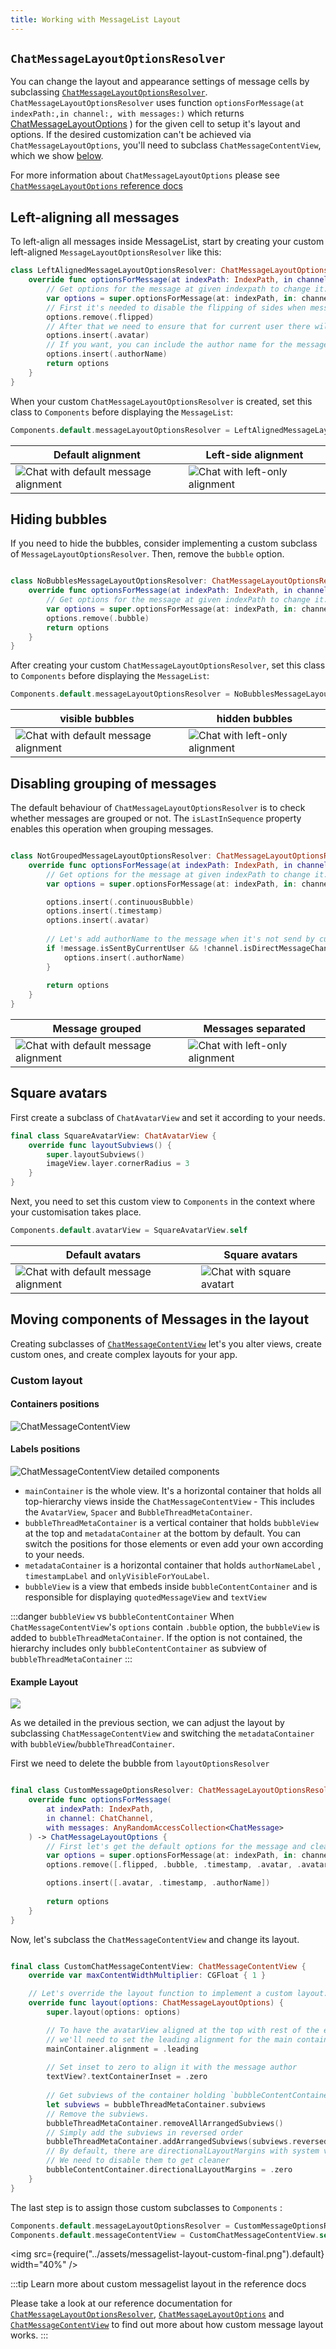 ```yaml
---
title: Working with MessageList Layout
---
```


## `ChatMessageLayoutOptionsResolver`

You can change the layout and appearance settings of message cells by subclassing [`ChatMessageLayoutOptionsResolver`](../reference-docs/sources/stream-chat-ui/chat-message-list/chat-message/chat-message-layout-options-resolver.md). 
`ChatMessageLayoutOptionsResolver` uses function `optionsForMessage(at indexPath:,in channel:, with messages:)` which returns [ChatMessageLayoutOptions](../reference-docs/sources/stream-chat-ui/chat-message-list/chat-message/chat-message-layout-options.md) ) for the given cell to setup it's layout and options.
If the desired customization can't be achieved via `ChatMessageLayoutOptions`, you'll need to subclass `ChatMessageContentView`, which we show [below](#moving-components-of-messages-in-the-layout).

For more information about `ChatMessageLayoutOptions` please see  [`ChatMessageLayoutOptions` reference docs](../reference-docs/sources/stream-chat-ui/chat-message-list/chat-message/chat-message-layout-options.md) 

## Left-aligning all messages
 To left-align all messages inside MessageList, start by creating your custom left-aligned `MessageLayoutOptionsResolver` like this:
 
 ```swift
 class LeftAlignedMessageLayoutOptionsResolver: ChatMessageLayoutOptionsResolver {
     override func optionsForMessage(at indexPath: IndexPath, in channel: _ChatChannel<NoExtraData>, with messages: AnyRandomAccessCollection<_ChatMessage<NoExtraData>>) -> ChatMessageLayoutOptions {
         // Get options for the message at given indexpath to change it. 
         var options = super.optionsForMessage(at: indexPath, in: channel, with: messages)
         // First it's needed to disable the flipping of sides when messages is sent from current user
         options.remove(.flipped)
         // After that we need to ensure that for current user there will be avatar included in the message.
         options.insert(.avatar)
         // If you want, you can include the author name for the message as well.
         options.insert(.authorName)
         return options
     }
 }
 ```
 
 When your custom `ChatMessageLayoutOptionsResolver` is created, set this class to `Components` before displaying the `MessageList`:
 
 ```swift
 Components.default.messageLayoutOptionsResolver = LeftAlignedMessageLayoutOptionsResolver()
 ```
  
  | Default alignment | Left-side alignment |
  | ------------- | ------------- |
  | ![Chat with default message alignment](../assets/message-layout-default.png)  | ![Chat with left-only alignment](../assets/message-layout-left.png)  |
   
   
## Hiding bubbles

If you need to hide the bubbles, consider implementing a custom subclass of  `MessageLayoutOptionsResolver`. Then, remove the `bubble` option.

```swift

class NoBubblesMessageLayoutOptionsResolver: ChatMessageLayoutOptionsResolver {
    override func optionsForMessage(at indexPath: IndexPath, in channel: _ChatChannel<NoExtraData>, with messages: AnyRandomAccessCollection<_ChatMessage<NoExtraData>>) -> ChatMessageLayoutOptions {
        // Get options for the message at given indexPath to change it.
        var options = super.optionsForMessage(at: indexPath, in: channel, with: messages)
        options.remove(.bubble)
        return options
    }
}
``` 

After creating your custom `ChatMessageLayoutOptionsResolver`, set this class to `Components` before displaying the `MessageList`:

```swift
Components.default.messageLayoutOptionsResolver = NoBubblesMessageLayoutOptionsResolver()
```

| visible bubbles | hidden bubbles |
| ------------- | ------------- |
| ![Chat with default message alignment](../assets/message-layout-default.png)  | ![Chat with left-only alignment](../assets/message-layout-nobubbles.png)  |

## Disabling grouping of messages
The default behaviour of `ChatMessageLayoutOptionsResolver` is to check whether messages are grouped or not. 
The `isLastInSequence` property enables this operation when grouping messages. 

```swift

class NotGroupedMessageLayoutOptionsResolver: ChatMessageLayoutOptionsResolver {
    override func optionsForMessage(at indexPath: IndexPath, in channel: _ChatChannel<NoExtraData>, with messages: AnyRandomAccessCollection<_ChatMessage<NoExtraData>>) -> ChatMessageLayoutOptions {
        // Get options for the message at given indexPath to change it.
        var options = super.optionsForMessage(at: indexPath, in: channel, with: messages)

        options.insert(.continuousBubble)
        options.insert(.timestamp)
        options.insert(.avatar)
        
        // Let's add authorName to the message when it's not send by current user.
        if !message.isSentByCurrentUser && !channel.isDirectMessageChannel {
            options.insert(.authorName)
        }
        
        return options
    }
}
``` 

| Message grouped | Messages separated |
| ------------- | ------------- |
| ![Chat with default message alignment](../assets/message-layout-squared-grouping.png)  | ![Chat with left-only alignment](../assets/message-layout-squared-nogrouping.png)  |

## Square avatars

First create a subclass of `ChatAvatarView` and set it according to your needs. 

```swift
final class SquareAvatarView: ChatAvatarView {
    override func layoutSubviews() {
        super.layoutSubviews()
        imageView.layer.cornerRadius = 3
    }
}
``` 

Next, you need to set this custom view to `Components` in the context where your customisation takes place. 

```swift
Components.default.avatarView = SquareAvatarView.self
```

| Default avatars | Square avatars |
| ------------- | ------------- |
| ![Chat with default message alignment](../assets/message-layout-default.png)  | ![Chat with square avatart](../assets/message-layout-squared-avatar.png)  |

 
## Moving components of Messages in the layout

Creating subclasses of [`ChatMessageContentView`](../reference-docs/sources/stream-chat-ui/chat-message-list/chat-message/chat-message-content-view.md) let's you alter views, create custom ones, and create complex layouts for your app.


###  Custom layout 

#### Containers positions

![ChatMessageContentView](../assets/messagelist-layout-annotation.png)

#### Labels positions

![ChatMessageContentView detailed components](../assets/messagelist-layout-detail-components-annotation.png)

- `mainContainer` is the whole view. It's a horizontal container that holds all top-hierarchy views inside the `ChatMessageContentView` - This includes the `AvatarView`, `Spacer` and `BubbleThreadMetaContainer`.
- `bubbleThreadMetaContainer` is a vertical container that holds `bubbleView` at the top and `metadataContainer` at the bottom by default. You can switch the positions for those elements or even add your own according to your needs.
- `metadataContainer` is a horizontal container that holds  `authorNameLabel` , `timestampLabel` and `onlyVisibleForYouLabel`. 
- `bubbleView`  is a view that embeds inside `bubbleContentContainer` and is responsible for displaying `quotedMessageView` and `textView`


:::danger `bubbleView` vs `bubbleContentContainer`
 When `ChatMessageContentView`'s `options` contain `.bubble` option, the `bubbleView` is added to `bubbleThreadMetaContainer`. If the option is not contained, the hierarchy includes only `bubbleContentContainer` as subview of `bubbleThreadMetaContainer`
:::

#### Example Layout

 ![](../assets/messagelist-layout-custom.png)

As we detailed in the previous section, we can adjust the layout by subclassing `ChatMessageContentView` and switching the `metadataContainer` with `bubbleView`/`bubbleThreadContainer`.  

First we need to delete the bubble from `layoutOptionsResolver`
```swift

final class CustomMessageOptionsResolver: ChatMessageLayoutOptionsResolver {
    override func optionsForMessage(
        at indexPath: IndexPath,
        in channel: ChatChannel,
        with messages: AnyRandomAccessCollection<ChatMessage>
    ) -> ChatMessageLayoutOptions {
        // First let's get the default options for the message and clean them up.
        var options = super.optionsForMessage(at: indexPath, in: channel, with: messages)
        options.remove([.flipped, .bubble, .timestamp, .avatar, .avatarSizePadding, .authorName, .threadInfo, .reactions])

        options.insert([.avatar, .timestamp, .authorName])
        
        return options
    }
}
```

Now, let's subclass the  `ChatMessageContentView`  and change its layout. 

```swift 

final class CustomChatMessageContentView: ChatMessageContentView {
    override var maxContentWidthMultiplier: CGFloat { 1 }

    // Let's override the layout function to implement a custom layout:
    override func layout(options: ChatMessageLayoutOptions) {
        super.layout(options: options)

        // To have the avatarView aligned at the top with rest of the elements,
        // we'll need to set the leading alignment for the main container `mainContainer`.
        mainContainer.alignment = .leading
        
        // Set inset to zero to align it with the message author
        textView?.textContainerInset = .zero 
        
        // Get subviews of the container holding `bubbleContentContainer` when we disabled `.bubble` option.
        let subviews = bubbleThreadMetaContainer.subviews
        // Remove the subviews.
        bubbleThreadMetaContainer.removeAllArrangedSubviews()
        // Simply add the subviews in reversed order
        bubbleThreadMetaContainer.addArrangedSubviews(subviews.reversed())
        // By default, there are directionalLayoutMargins with system value because of the bubble border option.
        // We need to disable them to get cleaner 
        bubbleContentContainer.directionalLayoutMargins = .zero
    }
}

```

The last step is to assign those custom subclasses to `Components` :

```swift
Components.default.messageLayoutOptionsResolver = CustomMessageOptionsResolver()
Components.default.messageContentView = CustomChatMessageContentView.self // Make sure to assign type instead of instance.
```

<img src={require("../assets/messagelist-layout-custom-final.png").default} width="40%" />

:::tip Learn more about custom messagelist layout in the reference docs

Please take a look at our reference documentation for [`ChatMessageLayoutOptionsResolver`](../reference-docs/sources/stream-chat-ui/chat-message-list/chat-message/chat-message-layout-options-resolver.md),  [`ChatMessageLayoutOptions`](../reference-docs/sources/stream-chat-ui/chat-message-list/chat-message/chat-message-layout-options.md) and [`ChatMessageContentView`](../reference-docs/sources/stream-chat-ui/chat-message-list/chat-message/chat-message-content-view.md) to find out more about how custom message layout works.
:::

